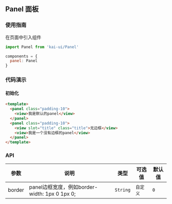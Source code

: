 ## Panel 面板

### 使用指南
在页面中引入组件
```javascript
import Panel from 'kai-ui/Panel'

components = {
  panel: Panel
}
```

### 代码演示

#### 初始化

```html
<template>
  <panel class="padding-10">
    <view>我是默认的panel</view>
  </panel>
  <panel class="padding-10">
    <view slot="title" class="title">无边框</view>
    <view>我是一个没有边框的panel</view>
  </panel>
</template>
```

### API

| 参数 | 说明 | 类型 | 可选值 | 默认值 |
|-----------|--------------------------------|-----------|-----------|-------------|
| border | panel边框宽度，例如border-width: 1px 0 1px 0; | `String` | `自定义`| `0` |

